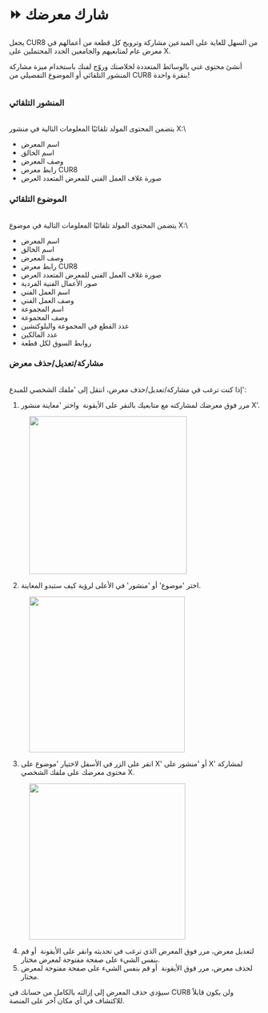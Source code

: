 # ⏩ شارك معرضك

يجعل CUR8 من السهل للغاية على المبدعين مشاركة وترويج كل قطعة من أعمالهم في معرض عام لمتابعيهم والجامعين الجدد المحتملين على X.

أنشئ محتوى غني بالوسائط المتعددة لخلاصتك وروّج لفنك باستخدام ميزة مشاركة المنشور التلقائي أو الموضوع التفصيلي من CUR8 بنقرة واحدة!\
&#x20;

<figure><img src="../../.gitbook/assets/Untitled design.gif" alt=""><figcaption></figcaption></figure>

### المنشور التلقائي

\
يتضمن المحتوى المولد تلقائيًا المعلومات التالية في منشور X:\


* اسم المعرض
* اسم الخالق
* وصف المعرض
* رابط معرض CUR8
* صورة غلاف العمل الفني للمعرض المتعدد العرض

### الموضوع التلقائي

\
يتضمن المحتوى المولد تلقائيًا المعلومات التالية في موضوع X:\


* اسم المعرض
* اسم الخالق
* وصف المعرض
* رابط معرض CUR8
* صورة غلاف العمل الفني للمعرض المتعدد العرض
* صور الأعمال الفنية الفردية
* اسم العمل الفني
* وصف العمل الفني
* اسم المجموعة
* وصف المجموعة
* عدد القطع في المجموعة والبلوكتشين
* عدد المالكين&#x20;
* روابط السوق لكل قطعة

### مشاركة/تعديل/حذف معرض

\
إذا كنت ترغب في مشاركة/تعديل/حذف معرض، انتقل إلى 'ملفك الشخصي للمبدع':

1. مرر فوق معرضك لمشاركته مع متابعيك بالنقر على الأيقونة <img src="../../.gitbook/assets/Screenshot 2024-07-10 at 15.26.24.png" alt="" data-size="line"> واختر 'معاينة منشور X'.&#x20;

<figure><img src="../../.gitbook/assets/Screenshot 2025-04-02 at 10.21.41.png" alt="" width="315"><figcaption></figcaption></figure>

2. اختر 'موضوع' أو 'منشور' في الأعلى لرؤية كيف ستبدو المعاينة.

<figure><img src="../../.gitbook/assets/Screenshot 2025-04-02 at 10.30.56.png" alt="" width="311"><figcaption></figcaption></figure>

3. انقر على الزر في الأسفل لاختيار 'موضوع على X' أو 'منشور على X' لمشاركة محتوى معرضك على ملفك الشخصي X.

<figure><img src="../../.gitbook/assets/Screenshot 2025-04-02 at 10.32.57.png" alt="" width="312"><figcaption></figcaption></figure>

4. لتعديل معرض، مرر فوق المعرض الذي ترغب في تحديثه وانقر على الأيقونة <img src="../../.gitbook/assets/Screenshot 2024-04-12 at 11.39.40.png" alt="" data-size="line"> أو قم بنفس الشيء على صفحة مفتوحة لمعرض مختار.
5. لحذف معرض، مرر فوق الأيقونة <img src="../../.gitbook/assets/Screenshot 2024-04-12 at 11.40.39.png" alt="" data-size="line"> أو قم بنفس الشيء على صفحة مفتوحة لمعرض مختار.

سيؤدي حذف المعرض إلى إزالته بالكامل من حسابك في CUR8 ولن يكون قابلاً للاكتشاف في أي مكان آخر على المنصة.